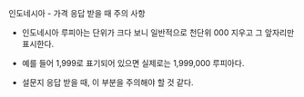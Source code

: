 인도네시아 - 가격 응답 받을 때 주의 사항


* 인도네시아 루피아는 단위가 크다 보니 일반적으로 천단위 000 지우고 그 앞자리만 표시한다.

* 예를 들어 1,999로 표기되어 있으면 실제로는 1,999,000 루피아다.

* 설문지 응답 받을  때, 이 부분을 주의해야 할 것 같다.